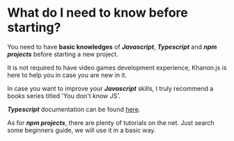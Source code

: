 # What do I need to know before starting?

You need to have **basic knowledges** of ***Javascript***, ***Typescript*** and ***npm projects*** before starting a new project.

It is not required to have video games development experience, Khanon.js is here to help you in case you are new in it.

In case you want to improve your ***Javascript*** skills, I truly recommend a books series titled 'You don't know JS'.

***Typescript*** documentation can be found [here](https://www.typescriptlang.org/docs/).

As for ***npm projects***, there are plenty of tutorials on the net. Just search some beginners guide, we will use it in a basic way.